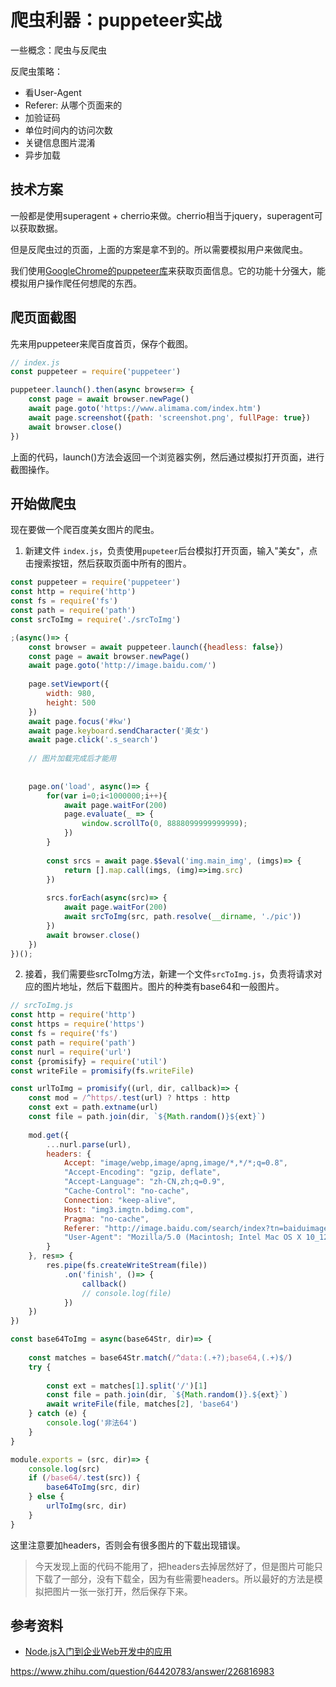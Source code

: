 # 爬虫利器：puppeteer实战

一些概念：爬虫与反爬虫

反爬虫策略：
- 看User-Agent
- Referer: 从哪个页面来的
- 加验证码
- 单位时间内的访问次数
- 关键信息图片混淆
- 异步加载

## 技术方案

一般都是使用superagent + cherrio来做。cherrio相当于jquery，superagent可以获取数据。

但是反爬虫过的页面，上面的方案是拿不到的。所以需要模拟用户来做爬虫。

我们使用[GoogleChrome的puppeteer库](https://github.com/GoogleChrome/puppeteer)来获取页面信息。它的功能十分强大，能模拟用户操作爬任何想爬的东西。

## 爬页面截图

先来用puppeteer来爬百度首页，保存个截图。

```js
// index.js
const puppeteer = require('puppeteer')

puppeteer.launch().then(async browser=> {
	const page = await browser.newPage()
	await page.goto('https://www.alimama.com/index.htm')
	await page.screenshot({path: 'screenshot.png', fullPage: true})
	await browser.close()
})
```

上面的代码，launch()方法会返回一个浏览器实例，然后通过模拟打开页面，进行截图操作。

## 开始做爬虫

现在要做一个爬百度美女图片的爬虫。

1. 新建文件 `index.js`，负责使用`pupeteer`后台模拟打开页面，输入"美女"，点击搜索按钮，然后获取页面中所有的图片。

```javascript
const puppeteer = require('puppeteer')
const http = require('http')
const fs = require('fs')
const path = require('path')
const srcToImg = require('./srcToImg')

;(async()=> {
	const browser = await puppeteer.launch({headless: false})
	const page = await browser.newPage()
	await page.goto('http://image.baidu.com/')
	
	page.setViewport({
		width: 980,
		height: 500
	})
	await page.focus('#kw')
	await page.keyboard.sendCharacter('美女')
	await page.click('.s_search')
	
	// 图片加载完成后才能用
	
	
	page.on('load', async()=> {
		for(var i=0;i<1000000;i++){
			await page.waitFor(200)
			page.evaluate(_ => {
				window.scrollTo(0, 8888099999999999);
			})
		}
		
		const srcs = await page.$$eval('img.main_img', (imgs)=> {
			return [].map.call(imgs, (img)=>img.src)
		})
		
		srcs.forEach(async(src)=> {
			await page.waitFor(200)
			await srcToImg(src, path.resolve(__dirname, './pic'))
		})
		await browser.close()
	})
})();

```

2. 接着，我们需要些srcToImg方法，新建一个文件`srcToImg.js`，负责将请求对应的图片地址，然后下载图片。图片的种类有base64和一般图片。

```javascript
// srcToImg.js
const http = require('http')
const https = require('https')
const fs = require('fs')
const path = require('path')
const nurl = require('url')
const {promisify} = require('util')
const writeFile = promisify(fs.writeFile)

const urlToImg = promisify((url, dir, callback)=> {
	const mod = /^https/.test(url) ? https : http
	const ext = path.extname(url)
	const file = path.join(dir, `${Math.random()}${ext}`)
	
	mod.get({
		...nurl.parse(url),
		headers: {
			Accept: "image/webp,image/apng,image/*,*/*;q=0.8",
			"Accept-Encoding": "gzip, deflate",
			"Accept-Language": "zh-CN,zh;q=0.9",
			"Cache-Control": "no-cache",
			Connection: "keep-alive",
			Host: "img3.imgtn.bdimg.com",
			Pragma: "no-cache",
			Referer: "http://image.baidu.com/search/index?tn=baiduimage&ipn=r&ct=201326592&cl=2&lm=-1&st=-1&fm=index&fr=&hs=0&xthttps=000000&sf=1&fmq=&pv=&ic=0&nc=1&z=&se=1&showtab=0&fb=0&width=&height=&face=0&istype=2&ie=utf-8&word=%E7%BE%8E%E5%A5%B3",
			"User-Agent": "Mozilla/5.0 (Macintosh; Intel Mac OS X 10_12_5) AppleWebKit/537.36 (KHTML, like Gecko) Chrome/65.0.3312.0 Safari/537.36"
		}
	}, res=> {
		res.pipe(fs.createWriteStream(file))
			.on('finish', ()=> {
				callback()
				// console.log(file)
			})
	})
})

const base64ToImg = async(base64Str, dir)=> {
	
	const matches = base64Str.match(/^data:(.+?);base64,(.+)$/)
	try {
		
		const ext = matches[1].split('/')[1]
		const file = path.join(dir, `${Math.random()}.${ext}`)
		await writeFile(file, matches[2], 'base64')
	} catch (e) {
		console.log('非法64')
	}
}

module.exports = (src, dir)=> {
	console.log(src)
	if (/base64/.test(src)) {
		base64ToImg(src, dir)
	} else {
		urlToImg(src, dir)
	}
}
```

这里注意要加headers，否则会有很多图片的下载出现错误。

> 今天发现上面的代码不能用了，把headers去掉居然好了，但是图片可能只下载了一部分，没有下载全，因为有些需要headers。所以最好的方法是模拟把图片一张一张打开，然后保存下来。

## 参考资料

- [Node.js入门到企业Web开发中的应用](https://coding.imooc.com/class/146.html)

https://www.zhihu.com/question/64420783/answer/226816983








